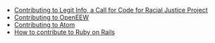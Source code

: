 <ul>
      <li><a href="https://github.com/Call-for-Code-for-Racial-Justice/Legit-Info/blob/main/CONTRIBUTING.md" target="_blank" rel="external">Contributing to Legit Info, a Call for Code for Racial Justice Project</a></li>
      <li><a href="https://github.com/openeew/openeew/blob/master/CONTRIBUTING.md" target="_blank" rel="external">Contributing to OpenEEW</a></li>
      <li><a href="github.com/atom/atom/blob/master/CONTRIBUTING.md%E2%80%8B">Contributing to Atom</a></li>
      <li><a href="github.com/rails/rails/blob/main/CONTRIBUTING.md%E2%80%8B">How to contribute to Ruby on Rails</a></li>
    </ul>
